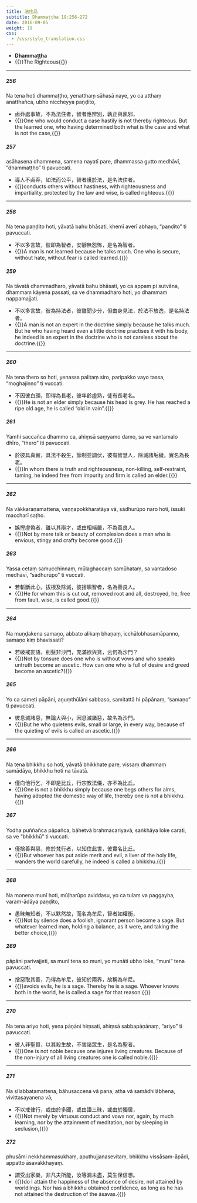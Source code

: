 ```yaml
---
title: 法住品
subtitle: Dhammaṭṭha 19:256-272
date: 2016-09-05
weight: 19
css:
  - /css/style_translation.css
---
```


- **Dhammaṭṭha**
- {{<serif>}}The Righteous{{</serif>}}

---

##### 256

Na tena hoti dhammaṭṭho, yenatthaṃ sāhasā naye, yo ca atthaṃ anatthañca, ubho niccheyya paṇḍito,

- 鹵莽處事故，不為法住者，智者應辨別，孰正與孰邪，
- {{<serif>}}One who would conduct a case hastily is not thereby righteous. But the learned one, who having determined both what is the case and what is not the case,{{</serif>}}

##### 257

asāhasena dhammena, samena nayatī pare, dhammassa gutto medhāvī, “dhammaṭṭho” ti pavuccati.

- 導人不鹵莽，如法而公平，智者護於法，是名法住者。
- {{<serif>}}conducts others without hastiness, with righteousness and impartiality, protected by the law and wise, is called righteous.{{</serif>}}

---

##### 258

Na tena paṇḍito hoti, yāvatā bahu bhāsati, khemī averī abhayo, “paṇḍito” ti pavuccati.

- 不以多言故，彼即為智者，安靜無怨怖，是名為智者。
- {{<serif>}}A man is not learned because he talks much. One who is secure, without hate, without fear is called learned.{{</serif>}}

##### 259

Na tāvatā dhammadharo, yāvatā bahu bhāsati, yo ca appam pi sutvāna, dhammaṃ kāyena passati, sa ve dhammadharo hoti, yo dhammaṃ nappamajjati.

- 不以多言故，彼為持法者，彼雖聞少分，但由身見法，於法不放逸，是名持法者。
- {{<serif>}}A man is not an expert in the doctrine simply because he talks much. But he who having heard even a little doctrine practises it with his body, he indeed is an expert in the doctrine who is not careless about the doctrine.{{</serif>}}

---

##### 260

Na tena thero so hoti, yenassa palitaṃ siro, paripakko vayo tassa, “moghajiṇṇo” ti vuccati.

- 不因彼白頭，即得為長老，彼年齡虛熟，徒有長老名。
- {{<serif>}}He is not an elder simply because his head is grey. He has reached a ripe old age, he is called “old in vain”.{{</serif>}}

##### 261

Yamhi saccañca dhammo ca, ahiṃsā saṃyamo damo, sa ve vantamalo dhīro, “thero” iti pavuccati.

- 於彼具真實，具法不殺生，節制並調伏，彼有智慧人，除滅諸垢穢，實名為長老。
- {{<serif>}}In whom there is truth and righteousness, non-killing, self-restraint, taming, he indeed free from impurity and firm is called an elder.{{</serif>}}

---

##### 262

Na vākkaraṇamattena, vaṇṇapokkharatāya vā, sādhurūpo naro hoti, issukī maccharī saṭho.

- 嫉慳虛偽者，雖以其辯才，或由相端嚴，不為善良人。
- {{<serif>}}Not by mere talk or beauty of complexion does a man who is envious, stingy and crafty become good.{{</serif>}}

##### 263

Yassa cetaṃ samucchinnaṃ, mūlaghaccaṃ samūhataṃ, sa vantadoso medhāvī, “sādhurūpo” ti vuccati.

- 若斬斷此心，拔根及除滅，彼捨瞋智者，名為善良人。
- {{<serif>}}He for whom this is cut out, removed root and all, destroyed, he, free from fault, wise, is called good.{{</serif>}}

---

##### 264

Na muṇḍakena samaṇo, abbato alikaṃ bhaṇaṃ, icchālobhasamāpanno, samaṇo kiṃ bhavissati?

- 若破戒妄語，削髮非沙門，充滿欲與貪，云何為沙門？
- {{<serif>}}Not by tonsure does one who is without vows and who speaks untruth become an ascetic. How can one who is full of desire and greed become an ascetic?{{</serif>}}

##### 265

Yo ca sameti pāpāni, aṇuṃthūlāni sabbaso, samitattā hi pāpānaṃ, “samaṇo” ti pavuccati.

- 彼息滅諸惡，無論大與小，因息滅諸惡，故名為沙門。
- {{<serif>}}But he who quietens evils, small or large, in every way, because of the quieting of evils is called an ascetic.{{</serif>}}

---

##### 266

Na tena bhikkhu so hoti, yāvatā bhikkhate pare, vissaṃ dhammaṃ samādāya, bhikkhu hoti na tāvatā.

- 僅向他行乞，不即是比丘，行宗教法儀，亦不為比丘。
- {{<serif>}}One is not a bhikkhu simply because one begs others for alms, having adopted the domestic way of life, thereby one is not a bhikkhu.{{</serif>}}

##### 267

Yodha puññañca pāpañca, bāhetvā brahmacariyavā, saṅkhāya loke carati, sa ve “bhikkhū” ti vuccati.

- 僅捨善與惡，修於梵行者，以知住此世，彼實名比丘。
- {{<serif>}}But whoever has put aside merit and evil, a liver of the holy life, wanders the world carefully, he indeed is called a bhikkhu.{{</serif>}}

---

##### 268

Na monena munī hoti, mūḷharūpo aviddasu, yo ca tulaṃ va paggayha, varam-ādāya paṇḍito,

- 愚昧無知者，不以默然故，而名為牟尼，智者如權衡，
- {{<serif>}}Not by silence does a foolish, ignorant person become a sage. But whatever learned man, holding a balance, as it were, and taking the better choice,{{</serif>}}

##### 269

pāpāni parivajjeti, sa munī tena so muni, yo munāti ubho loke, “muni” tena pavuccati.

- 捨惡取其善，乃得為牟尼，彼知於兩界，故稱為牟尼。
- {{<serif>}}avoids evils, he is a sage. Thereby he is a sage. Whoever knows both in the world, he is called a sage for that reason.{{</serif>}}

---

##### 270

Na tena ariyo hoti, yena pāṇāni hiṃsati, ahiṃsā sabbapāṇānaṃ, “ariyo” ti pavuccati.

- 彼人非聖賢，以其殺生故，不害諸眾生，是名為聖者。
- {{<serif>}}One is not noble because one injures living creatures. Because of the non-injury of all living creatures one is called noble.{{</serif>}}

---

##### 271

Na sīlabbatamattena, bāhusaccena vā pana, atha vā samādhilābhena, vivittasayanena vā,

- 不以戒律行，或由於多聞，或由證三昧，或由於獨居，
- {{<serif>}}Not merely by virtuous conduct and vows nor, again, by much learning, nor by the attainment of meditation, nor by sleeping in seclusion,{{</serif>}}

##### 272

phusāmi nekkhammasukhaṃ, aputhujjanasevitaṃ, bhikkhu vissāsam-āpādi, appatto āsavakkhayaṃ.

- 謂受出家樂，非凡夫所能，汝等漏未盡，莫生保信想。
- {{<serif>}}do I attain the happiness of the absence of desire, not attained by worldlings. Nor has a bhikkhu obtained confidence, as long as he has not attained the destruction of the āsavas.{{</serif>}}